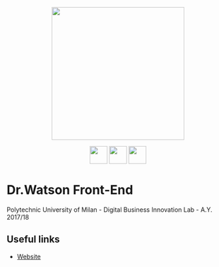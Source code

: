 <p align="center">
<a href="http://fakenews.eu-de.mybluemix.net/"><img src="https://github.com/hichameyessou/FakeNews-FrontEnd/blob/master/public/images/logo_shadows_bg.png?raw=true" width="300px"></a></p>
<p align="center">
<a href="https://www.polimi.it/"><img src="https://github.com/hichameyessou/FakeNews-FrontEnd/blob/master/public/images/logo_polimi_black.png?raw=true" height="40px"></a>
<a href="https://www.ibm.com/"><img src="https://github.com/hichameyessou/FakeNews-FrontEnd/blob/master/public/images/logo_ibm_black.png?raw=true" height="40px"></a>
<a href="https://www.eitdigital.eu/"><img src="https://github.com/hichameyessou/FakeNews-FrontEnd/blob/master/public/images/logo_eit_black.png?raw=true" height="40px"></a>
</p>

# Dr.Watson Front-End
Polytechnic University of Milan - Digital Business Innovation Lab - A.Y. 2017/18

## Useful links
- [Website](https://fakenews-polimi.herokuapp.com/)
